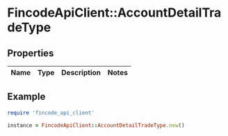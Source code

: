 # FincodeApiClient::AccountDetailTradeType

## Properties

| Name | Type | Description | Notes |
| ---- | ---- | ----------- | ----- |

## Example

```ruby
require 'fincode_api_client'

instance = FincodeApiClient::AccountDetailTradeType.new()
```

